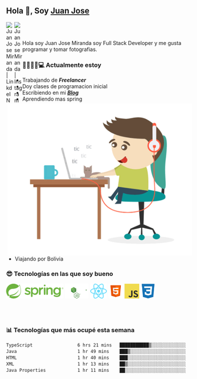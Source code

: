 ## Hola 👋, Soy [Juan Jose](http://juanjoses.me)

<a href="https://www.linkedin.com/in/juanjosemirandam/">
  <img align="left" alt="Juan Jose Miranda | LinkdeIN" width="22px" src="https://cdn.jsdelivr.net/npm/simple-icons@v3/icons/linkedin.svg" />
</a>

<a href="https://www.instagram.com/juan.jose.miranda/">
  <img align="left" alt="Juan Jose Miranda | Instagram" width="22px" src="https://cdn.jsdelivr.net/npm/simple-icons@v3/icons/instagram.svg" />
</a>

<br /> <br />

Hola soy Juan Jose Miranda soy Full Stack Developer y me gusta programar y tomar fotografias.

<img align="right" alt="GIF" src="./images/gif-juanjose.gif" width="500" max-height="320" />

### 👨‍💻🕵‍♀💻 Actualmente estoy

- Trabajando de ***Freelancer***
- Doy clases de programacion inicial
- Escribiendo en mi ***[Blog](http://juanjoses.me)***
- Aprendiendo mas spring
- Viajando por Bolivia 

### 😎 Tecnologías en las que soy bueno

<code><img alt="Spring" height="40px" src="./images/spring-icon.svg"/></code>
<code><img alt="NodeJS" height="40px" src="./images/nodejs-icon.svg" /></code>
<code><img alt="ReactJS" height="40px" src="./images/react-icon.svg" /></code>
<code><img alt="HTML5" height="40px" src="./images/html-icon.png" /></code>
<code><img alt="JavaScript" height="40px" src="./images/js-icon.png"  /></code>
<code><img alt="CSS3" height="40px" src="./images/css-icon.png" /></code>

<br/><br/>

### 📊 Tecnologías que más ocupé esta semana

<!--START_SECTION:waka-->

```txt
TypeScript                 6 hrs 21 mins   ███████████▒░░░░░░░░░░░░░   45.38 %
Java                       1 hr 49 mins    ███▒░░░░░░░░░░░░░░░░░░░░░   13.01 %
HTML                       1 hr 40 mins    ███░░░░░░░░░░░░░░░░░░░░░░   11.94 %
XML                        1 hr 13 mins    ██▒░░░░░░░░░░░░░░░░░░░░░░   08.70 %
Java Properties            1 hr 11 mins    ██░░░░░░░░░░░░░░░░░░░░░░░   08.50 %
```

<!--END_SECTION:waka-->

<!-- ### 📌🤓 Últimos artículos en mi blog -->